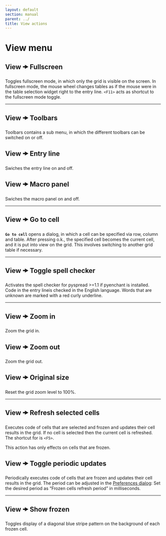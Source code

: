 ```yaml
---
layout: default
section: manual
parent: ../
title: View actions
---
```


# View menu

## View 🠞 Fullscreen

Toggles fullscreen mode, in which only the grid is visible on the screen. In fullscreen mode, the mouse wheel changes tables as if the mouse were in the table selection widget right to the entry line. `<F11>` acts as shortcut to the fullscreen mode toggle.

----------

## View 🠞 Toolbars

Toolbars contains a sub menu, in which the different toolbars can be switched on or off.

## View 🠞 Entry line

Swiches the entry line on and off.

## View 🠞 Macro panel

Swiches the macro panel on and off.

----------

## View 🠞 Go to cell

**`Go to cell`** opens a dialog, in which a cell can be specified via row, column and table. After pressing o.k., the specified cell becomes the current cell, and it is put into view on the grid. This involves switching to another grid table if necessary.

----------

## View 🠞 Toggle spell checker

Activates the spell checker for pyspread >=1.1 if pyenchant is installed. Code in the entry lineis checked in the English language. Words that are unknown are marked with a red curly underline.

----------

## View 🠞 Zoom in

Zoom the grid in.

## View 🠞 Zoom out

Zoom the grid out.

## View 🠞 Original size

Reset the grid zoom level to 100%.

----------

## View 🠞 Refresh selected cells

Executes code of cells that are selected and frozen and updates their cell results in the grid. If no cell is selected then the current cell is refreshed. The shortcut for is `<F5>`.

This action has only effects on cells that are frozen.

## View 🠞 Toggle periodic updates

Periodically executes code of cells that are frozen and updates their cell results in the grid. The period can be adjusted in the [Preferences dialog](file_menu.html#--preferences): Set the desired period as “Frozen cells refresh period” in milliseconds.

----------

## View 🠞 Show frozen

Toggles display of a diagonal blue stripe pattern on the background of each frozen cell.
